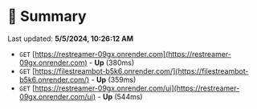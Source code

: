 # 📖 Summary
Last updated: **5/5/2024, 10:26:12 AM**

- `GET` [https://restreamer-09gx.onrender.com](https://restreamer-09gx.onrender.com) - **Up** (380ms)
- `GET` [https://filestreambot-b5k6.onrender.com/](https://filestreambot-b5k6.onrender.com/) - **Up** (359ms)
- `GET` [https://restreamer-09gx.onrender.com/ui](https://restreamer-09gx.onrender.com/ui) - **Up** (544ms)
